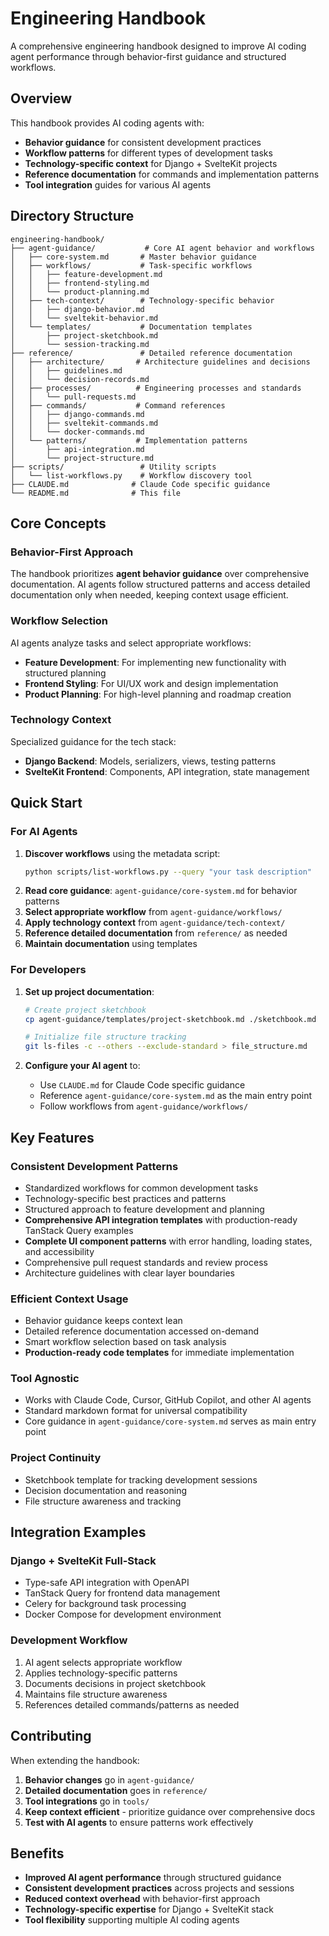 # Engineering Handbook

A comprehensive engineering handbook designed to improve AI coding agent performance through behavior-first guidance and structured workflows.

## Overview

This handbook provides AI coding agents with:

- **Behavior guidance** for consistent development practices
- **Workflow patterns** for different types of development tasks
- **Technology-specific context** for Django + SvelteKit projects
- **Reference documentation** for commands and implementation patterns
- **Tool integration** guides for various AI agents

## Directory Structure

```
engineering-handbook/
├── agent-guidance/           # Core AI agent behavior and workflows
│   ├── core-system.md       # Master behavior guidance
│   ├── workflows/           # Task-specific workflows
│   │   ├── feature-development.md
│   │   ├── frontend-styling.md
│   │   └── product-planning.md
│   ├── tech-context/        # Technology-specific behavior
│   │   ├── django-behavior.md
│   │   └── sveltekit-behavior.md
│   └── templates/           # Documentation templates
│       ├── project-sketchbook.md
│       └── session-tracking.md
├── reference/               # Detailed reference documentation
│   ├── architecture/       # Architecture guidelines and decisions
│   │   ├── guidelines.md
│   │   └── decision-records.md
│   ├── processes/          # Engineering processes and standards
│   │   └── pull-requests.md
│   ├── commands/           # Command references
│   │   ├── django-commands.md
│   │   ├── sveltekit-commands.md
│   │   └── docker-commands.md
│   └── patterns/           # Implementation patterns
│       ├── api-integration.md
│       └── project-structure.md
├── scripts/                 # Utility scripts
│   └── list-workflows.py    # Workflow discovery tool
├── CLAUDE.md              # Claude Code specific guidance
└── README.md              # This file
```

## Core Concepts

### Behavior-First Approach

The handbook prioritizes **agent behavior guidance** over comprehensive documentation. AI agents follow structured patterns and access detailed documentation only when needed, keeping context usage efficient.

### Workflow Selection

AI agents analyze tasks and select appropriate workflows:

- **Feature Development**: For implementing new functionality with structured planning
- **Frontend Styling**: For UI/UX work and design implementation  
- **Product Planning**: For high-level planning and roadmap creation

### Technology Context

Specialized guidance for the tech stack:

- **Django Backend**: Models, serializers, views, testing patterns
- **SvelteKit Frontend**: Components, API integration, state management

## Quick Start

### For AI Agents

1. **Discover workflows** using the metadata script:
   ```bash
   python scripts/list-workflows.py --query "your task description"
   ```
2. **Read core guidance**: `agent-guidance/core-system.md` for behavior patterns
3. **Select appropriate workflow** from `agent-guidance/workflows/`
4. **Apply technology context** from `agent-guidance/tech-context/`
5. **Reference detailed documentation** from `reference/` as needed
6. **Maintain documentation** using templates

### For Developers

1. **Set up project documentation**:
   ```bash
   # Create project sketchbook
   cp agent-guidance/templates/project-sketchbook.md ./sketchbook.md
   
   # Initialize file structure tracking
   git ls-files -c --others --exclude-standard > file_structure.md
   ```

2. **Configure your AI agent** to:
   - Use `CLAUDE.md` for Claude Code specific guidance
   - Reference `agent-guidance/core-system.md` as the main entry point
   - Follow workflows from `agent-guidance/workflows/`

## Key Features

### Consistent Development Patterns
- Standardized workflows for common development tasks
- Technology-specific best practices and patterns
- Structured approach to feature development and planning
- **Comprehensive API integration templates** with production-ready TanStack Query examples
- **Complete UI component patterns** with error handling, loading states, and accessibility
- Comprehensive pull request standards and review process
- Architecture guidelines with clear layer boundaries

### Efficient Context Usage
- Behavior guidance keeps context lean
- Detailed reference documentation accessed on-demand
- Smart workflow selection based on task analysis
- **Production-ready code templates** for immediate implementation

### Tool Agnostic
- Works with Claude Code, Cursor, GitHub Copilot, and other AI agents
- Standard markdown format for universal compatibility
- Core guidance in `agent-guidance/core-system.md` serves as main entry point

### Project Continuity
- Sketchbook template for tracking development sessions
- Decision documentation and reasoning
- File structure awareness and tracking

## Integration Examples

### Django + SvelteKit Full-Stack
- Type-safe API integration with OpenAPI
- TanStack Query for frontend data management
- Celery for background task processing
- Docker Compose for development environment

### Development Workflow
1. AI agent selects appropriate workflow
2. Applies technology-specific patterns
3. Documents decisions in project sketchbook
4. Maintains file structure awareness
5. References detailed commands/patterns as needed

## Contributing

When extending the handbook:

1. **Behavior changes** go in `agent-guidance/`
2. **Detailed documentation** goes in `reference/`
3. **Tool integrations** go in `tools/`
4. **Keep context efficient** - prioritize guidance over comprehensive docs
5. **Test with AI agents** to ensure patterns work effectively

## Benefits

- **Improved AI agent performance** through structured guidance
- **Consistent development practices** across projects and sessions
- **Reduced context overhead** with behavior-first approach
- **Technology-specific expertise** for Django + SvelteKit stack
- **Tool flexibility** supporting multiple AI coding agents
